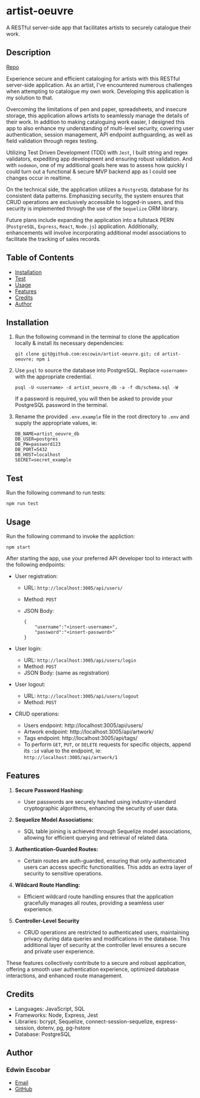 # artist-oeuvre

A RESTful server-side app that facilitates artists to securely catalogue their work.

## Description

[Repo](https://github.com/escowin/artist-oeuvre)

Experience secure and efficient cataloging for artists with this RESTful server-side application. As an artist, I've encountered numerous challenges when attempting to catalogue my own work. Developing this application is my solution to that.

Overcoming the limitations of pen and paper, spreadsheets, and insecure storage, this application allows artists to seamlessly manage the details of their work. In addition to making cataloguing work easier, I designed this app to also enhance my understanding of multi-level security, covering user authentication, session management, API endpoint authguarding, as well as field validation through regex testing.

Utilizing Test Driven Development (TDD) with `Jest`, I built string and regex validators, expediting app development and ensuring robust validation. And with `nodemon`, one of my additional goals here was to assess how quickly I could turn out a functional & secure MVP backend app as I could see changes occur in realtime.

On the technical side, the application utilizes a `PostgreSQL` database for its consistent data patterns.  Emphasizing security, the system ensures that CRUD operations are exclusively accessible to logged-in users, and this security is implemented through the use of the `Sequelize` ORM library.

Future plans include expanding the application into a fullstack PERN (`PostgreSQL`, `Express`, `React`, `Node.js`) application. Additionally, enhancements will involve incorporating additional model associations to facilitate the tracking of sales records.

## Table of Contents

- [Installation](#installation)
- [Test](#test)
- [Usage](#usage)
- [Features](#features)
- [Credits](#credits)
- [Author](#author)

## Installation

1. Run the following command in the terminal to clone the application locally & install its necessary dependencies:

   ```
   git clone git@github.com:escowin/artist-oeuvre.git; cd artist-oeuvre; npm i
   ```

2. Use `psql` to source the database into PostgreSQL. Replace `<username>` with the appropriate credential.

   ```
   psql -U <username> -d artist_oeuvre_db -a -f db/schema.sql -W
   ```

   If a password is required, you will then be asked to provide your PostgreSQL password in the terminal.

3. Rename the provided `.env.example` file in the root directory to `.env` and supply the appropriate values, ie:

   ```
   DB_NAME=artist_oeuvre_db
   DB_USER=postgres
   DB_PW=password123
   DB_PORT=5432
   DB_HOST=localhost
   SECRET=secret_example
   ```

## Test

Run the following command to run tests:

```
npm run test
```

## Usage

Run the following command to invoke the appliction:

```
npm start
```

After starting the app, use your preferred API developer tool to interact with the following endpoints:

- User registration:
  - URL: `http://localhost:3005/api/users/`
  - Method: `POST`
  - JSON Body:

    ```
    {
        "username":"<insert-username>",
        "password":"<insert-password>"
    }
    ```

- User login:

  - URL: `http://localhost:3005/api/users/login`
  - Method: `POST`
  - JSON Body: (same as registration)

- User logout:
   - URL: `http://localhost:3005/api/users/logout`
   - Method: `POST`

- CRUD operations:
  - Users endpoint: http://localhost:3005/api/users/
  - Artwork endpoint: http://localhost:3005/api/artwork/
  - Tags endpoint: http://localhost:3005/api/tags/
  - To perform `GET`, `PUT`, or `DELETE` requests for specific objects, append its `:id` value to the endpoint, ie: `http://localhost:3005/api/artwork/1`

<!-- ![mobile](./assets/img/artist-oeuvre-sm.jpg)

![tablet](./assets/img/artist-oeuvre-md.jpg)

![desktop](./assets/img/artist-oeuvre-lg.jpg) -->

## Features

1. **Secure Password Hashing:**

   - User passwords are securely hashed using industry-standard cryptographic algorithms, enhancing the security of user data.

2. **Sequelize Model Associations:**

   - SQL table joining is achieved through Sequelize model associations, allowing for efficient querying and retrieval of related data.

3. **Authentication-Guarded Routes:**

   - Certain routes are auth-guarded, ensuring that only authenticated users can access specific functionalities. This adds an extra layer of security to sensitive operations.

4. **Wildcard Route Handling:**
   - Efficient wildcard route handling ensures that the application gracefully manages all routes, providing a seamless user experience.

5. **Controller-Level Security**
   - CRUD operations are restricted to authenticated users, maintaining privacy during data queries and modifications in the database. This additional layer of security at the controller level ensures a secure and private user experience.

These features collectively contribute to a secure and robust application, offering a smooth user authentication experience, optimized database interactions, and enhanced route management.

## Credits

- Languages: JavaScript, SQL
- Frameworks: Node, Express, Jest
- Libraries: bcrypt, Sequelize, connect-session-sequelize, express-session, dotenv, pg, pg-hstore
- Database: PostgreSQL

## Author

### Edwin Escobar

- [Email](mailto:edwin@escowinart.com)
- [GitHub](https://github.com/escowin)
